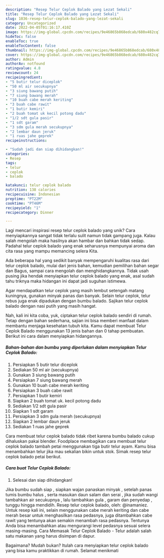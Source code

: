 ```yaml
---
description: "Resep Telur Ceplok Balado yang Lezat Sekali"
title: "Resep Telur Ceplok Balado yang Lezat Sekali"
slug: 1036-resep-telur-ceplok-balado-yang-lezat-sekali
category: Uncategorized
date: 2022-04-05T01:16:17.410Z
image: https://img-global.cpcdn.com/recipes/9e46865b868edcab/680x482cq70/telur-ceplok-balado-foto-resep-utama.jpg
hideToc: false
enableToc: true
enableTocContent: false
thumbnail: https://img-global.cpcdn.com/recipes/9e46865b868edcab/680x482cq70/telur-ceplok-balado-foto-resep-utama.jpg
cover: https://img-global.cpcdn.com/recipes/9e46865b868edcab/680x482cq70/telur-ceplok-balado-foto-resep-utama.jpg
author: Admin
authorAv: notfound
ratingvalue: 4.8
reviewcount: 24
recipeingredient:
- "5 butir telur diceplok"
- "50 ml air secukupnya"
- "3 siung bawang putih"
- "7 siung bawang merah"
- "10 buah cabe merah keriting"
- "3 buah cabe rawit"
- "1 butir kemiri"
- "2 buah tomat uk kecil potong dadu"
- "1/2 sdt gula pasir"
- "1 sdt garam"
- "3 sdm gula merah secukupnya"
- "2 lembar daun jeruk"
- "1 ruas jahe geprek"
recipeinstructions:

- "Sudah jadi dan siap dihidangkan!"
categories:
- Resep
tags:
- telur
- ceplok
- balado

katakunci: telur ceplok balado 
nutrition: 138 calories
recipecuisine: Indonesian
preptime: "PT22M"
cooktime: "PT46M"
recipeyield: "1"
recipecategory: Dinner

---
```





Lagi mencari inspirasi resep telur ceplok balado yang unik? Cara menyiapkannya sangat tidak terlalu sulit namun tidak gampang juga. Kalau salah mengolah maka hasilnya akan hambar dan bahkan tidak sedap. Padahal telur ceplok balado yang enak seharusnya mempunyai aroma dan cita rasa yang mampu memancing selera Kita.





Ada beberapa hal yang sedikit banyak mempengaruhi kualitas rasa dari telur ceplok balado, mulai dari jenis bahan, kemudian pemilihan bahan segar dan Bagus, sampai cara mengolah dan menghidangkannya. Tidak usah pusing jika hendak menyiapkan telur ceplok balado yang enak,      asal sudah tahu triknya maka hidangan ini dapat jadi suguhan istimewa.














Agar mendapatkan telur ceplok yang masih lembut setengah matang kuningnya, gunakan minyak panas dan banyak. Selain telur ceplok, telur rebus juga enak dipadukan dengan bumbu balado. Sajikan telur ceplok balado dengan nasi putih yang masih hangat.






Nah, kali ini kita coba, yuk, ciptakan telur ceplok balado sendiri di rumah. Tetap dengan bahan sederhana, sajian ini bisa memberi manfaat dalam membantu menjaga kesehatan tubuh kita. Kamu dapat membuat Telur Ceplok Balado menggunakan 13 jenis bahan dan 0 tahap pembuatan. Berikut ini cara dalam menyiapkan hidangannya.

<!--inarticleads1-->

##### Bahan-bahan dan bumbu yang diperlukan dalam menyiapkan Telur Ceplok Balado:

1. Persiapkan 5 butir telur diceplok
1. Sediakan 50 ml air (secukupnya)
1. Gunakan 3 siung bawang putih
1. Persiapkan 7 siung bawang merah
1. Gunakan 10 buah cabe merah keriting
1. Persiapkan 3 buah cabe rawit
1. Persiapkan 1 butir kemiri
1. Siapkan 2 buah tomat uk. kecil potong dadu
1. Sediakan 1/2 sdt gula pasir
1. Siapkan 1 sdt garam
1. Persiapkan 3 sdm gula merah (secukupnya)
1. Siapkan 2 lembar daun jeruk
1. Sediakan 1 ruas jahe geprek


Cara membuat telur ceplok balado tidak ribet karena bumbu balado cukup dihaluskan pakai blender. Foodplace membagikan cara membuat telur ceplok balado tambah petai menggunakan tiga butir telur ayam. Kamu bisa menambahkan telur jika mau sekalian bikin untuk stok. Simak resep telur ceplok balado petai berikut. 

<!--inarticleads2-->

##### Cara buat Telur Ceplok Balado:


1. Selesai dan siap dihidangkan!

Jika bumbu sudah siap , siapkan wajan panaskan minyak , setelah panas tumis bumbu halus , serta masukan daun salam dan serai , jika sudah wangi tambahkan air secukupnya , lalu tambahkan gula , garam dan penyedap , tunggu hingga mendidih. Resep telur ceplok balado, oleh: @inamaniez. Untuk resep kali ini, selain menggunakan cabe merah keriting dan cabe merah besar untuk menghasilkan rasa pedasnya, juga ditambahkan cabe rawit yang tentunya akan semakin menambah rasa pedasnya. Tentunya Anda bisa menambahkan atau mengurangi level pedasnya sesuai selera masing-masing. Cara Memasak Telur Ceplok Balado - Telur adalah salah satu makanan yang harus disimpan di dapur. 

Bagaimana? Mudah bukan? Itulah cara menyiapkan telur ceplok balado yang bisa kamu praktikkan di rumah. Selamat menikmati
